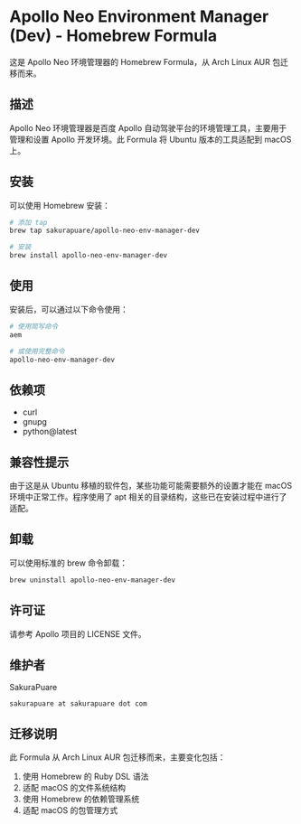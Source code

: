 # Apollo Neo Environment Manager (Dev) - Homebrew Formula

这是 Apollo Neo 环境管理器的 Homebrew Formula，从 Arch Linux AUR 包迁移而来。

## 描述

Apollo Neo 环境管理器是百度 Apollo 自动驾驶平台的环境管理工具，主要用于管理和设置 Apollo 开发环境。此 Formula 将 Ubuntu 版本的工具适配到 macOS 上。

## 安装

可以使用 Homebrew 安装：

```bash
# 添加 tap
brew tap sakurapuare/apollo-neo-env-manager-dev

# 安装
brew install apollo-neo-env-manager-dev
```

## 使用

安装后，可以通过以下命令使用：

```bash
# 使用简写命令
aem

# 或使用完整命令
apollo-neo-env-manager-dev
```

## 依赖项

- curl
- gnupg
- python@latest

## 兼容性提示

由于这是从 Ubuntu 移植的软件包，某些功能可能需要额外的设置才能在 macOS 环境中正常工作。程序使用了 apt 相关的目录结构，这些已在安装过程中进行了适配。

## 卸载

可以使用标准的 brew 命令卸载：

```bash
brew uninstall apollo-neo-env-manager-dev
```

## 许可证

请参考 Apollo 项目的 LICENSE 文件。

## 维护者

SakuraPuare

`sakurapuare at sakurapuare dot com`

## 迁移说明

此 Formula 从 Arch Linux AUR 包迁移而来，主要变化包括：

1. 使用 Homebrew 的 Ruby DSL 语法
2. 适配 macOS 的文件系统结构
3. 使用 Homebrew 的依赖管理系统
4. 适配 macOS 的包管理方式

